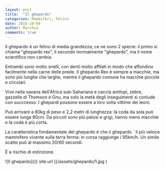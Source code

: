 ```yaml
---
layout: post
title:  "Il ghepardo"
categories: Mammiferi, Felini
date: 2016-10-04
author: Macchia
comments: true
---
```

Il ghepardo &egrave; un felino di media grandezza; ce ne sono 2 specie: il primo si chiama "ghepardo rex", il secondo normalmente "ghepardo", ma il nome scientifico non cambia.

Entrambi sono molto snelli, con denti molto affilati in modo che affondino facilmente nella carne delle prede. Il ghepardo Rex &egrave; sempre a macchie, ma sono pi&ugrave; lunghe che larghe, mentre il ghepardo comune ha macchie piccole e circolari.

Vive nella savana dell'Africa sub-Sahariana e caccia antilopi, zebre, gazzelle di Thomson e Gnu, ma solo la met&agrave; degli inseguimenti si conlude con succcesso.
I ghepardi possono essere a loro volta vittime dei leoni.

Pu&ograve; arrivare a 80kg di peso e 2,2 metri di lunghezza: la coda da sola pu&ograve; essere lunga 80cm.
Da piccoli sono pi&ugrave; pelosi e grigi, hanno meno macchie e la coda &egrave; pi&ugrave; corta.

La caratteristica fondamentale del ghepardo &egrave; che il ghepardo &grave; il pi&ugrave; veloce mammifero vivente sulla terra ferma: in corsa raggiunge i 95km/h. Un simile scatto pu&ograve; al massimo 20/60 secondi.

&Egrave; a rischio di estinzione.

![Il ghepardo]({{ site.url }}/assets/ghepardo/1.jpg )
